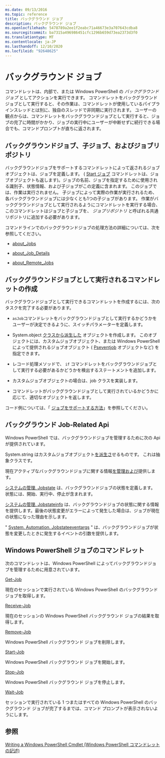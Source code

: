 ```yaml
---
ms.date: 09/13/2016
ms.topic: reference
title: バックグラウンド ジョブ
description: バックグラウンド ジョブ
ms.openlocfilehash: 5478789a2ee1f2eabc71a46673e3a707643cdba8
ms.sourcegitcommit: ba7315a496986451cfc1296b659d73ea2373d3f0
ms.translationtype: MT
ms.contentlocale: ja-JP
ms.lasthandoff: 12/10/2020
ms.locfileid: "92648625"
---
```

# <a name="background-jobs"></a>バックグラウンド ジョブ

コマンドレットは、内部で、または Windows PowerShell の *バックグラウンドジョブ* としてアクションを実行できます。 コマンドレットをバックグラウンドジョブとして実行すると、その作業は、コマンドレットが使用しているパイプラインスレッドとは別に、独自のスレッドで非同期に実行されます。 ユーザーの観点からは、コマンドレットをバックグラウンドジョブとして実行すると、ジョブの完了に時間がかかり、ジョブの実行中にユーザーが中断せずに続行できる場合でも、コマンドプロンプトが直ちに返されます。

## <a name="background-jobs-child-jobs-and-the-job-repository"></a>バックグラウンドジョブ、子ジョブ、およびジョブリポジトリ

バックグラウンドジョブをサポートするコマンドレットによって返されるジョブオブジェクトは、ジョブを定義します。 ( [Start ジョブ](/powershell/module/Microsoft.PowerShell.Core/Start-Job) コマンドレットは、ジョブオブジェクトも返します)。ジョブの名前、ジョブを指定するために使用される識別子、状態情報、および子ジョブがこの定義に含まれます。 このジョブでは、作業は実行されません。 子ジョブによって実際の作業が実行されるため、各バックグラウンドジョブには少なくとも1つの子ジョブがあります。 作業がバックグラウンドジョブとして実行されるようにコマンドレットを実行する場合、このコマンドレットはジョブと子ジョブを、 *ジョブリポジトリ* と呼ばれる共通リポジトリに追加する必要があります。

コマンドラインでのバックグラウンドジョブの処理方法の詳細については、次を参照してください。

- [about_Jobs](/powershell/module/microsoft.powershell.core/about/about_jobs)

- [about_Job_Details](/powershell/module/microsoft.powershell.core/about/about_job_details)

- [about_Remote_Jobs](/powershell/module/microsoft.powershell.core/about/about_remote_jobs)

## <a name="writing-a-cmdlet-that-runs-as-a-background-job"></a>バックグラウンドジョブとして実行されるコマンドレットの作成

バックグラウンドジョブとして実行できるコマンドレットを作成するには、次のタスクを完了する必要があります。

- `asJob`コマンドレットをバックグラウンドジョブとして実行するかどうかをユーザーが決定できるように、スイッチパラメーターを定義します。

- System.object [クラスから派生した](/dotnet/api/System.Management.Automation.Job) オブジェクトを作成します。 このオブジェクトには、カスタムジョブオブジェクト、または Windows PowerShell によって提供されるジョブオブジェクト ( [Pseventjob](/dotnet/api/System.Management.Automation.PSEventJob) オブジェクトなど) を指定できます。

- レコード処理メソッドで、 `if` コマンドレットをバックグラウンドジョブとして実行する必要があるかどうかを検出するステートメントを追加します。

- カスタムジョブオブジェクトの場合は、job クラスを実装します。

- コマンドレットがバックグラウンドジョブとして実行されているかどうかに応じて、適切なオブジェクトを返します。

コード例については、「 [ジョブをサポートする方法](./how-to-support-jobs.md)」を参照してください。

## <a name="background-job-related-apis"></a>バックグラウンド Job-Related Api

Windows PowerShell では、バックグラウンドジョブを管理するために次の Api が提供されています。

System.string はカスタムジョブオブジェクト[を派生さ](/dotnet/api/System.Management.Automation.Job)せるものです。 これは抽象クラスです。

現在アクティブなバックグラウンドジョブに関する情報[を管理および](/dotnet/api/System.Management.Automation.JobRepository)提供します。

[システムの管理. Jobstate](/dotnet/api/System.Management.Automation.JobState) は、バックグラウンドジョブの状態を定義します。 状態には、開始、実行中、停止が含まれます。

[システムの管理. Jobstateinfo](/dotnet/api/System.Management.Automation.JobStateInfo) は、バックグラウンドジョブの状態に関する情報を提供します。最後の状態変更がエラーによって発生した場合は、ジョブが現在の状態になった理由を示します。

" [System. Automation. Jobstateeventargs](/dotnet/api/System.Management.Automation.JobStateEventArgs) " は、バックグラウンドジョブが状態を変更したときに発生するイベントの引数を提供します。

## <a name="windows-powershell-job-cmdlets"></a>Windows PowerShell ジョブのコマンドレット

次のコマンドレットは、Windows PowerShell によってバックグラウンドジョブを管理するために用意されています。

[Get-Job](/powershell/module/Microsoft.PowerShell.Core/Get-Job)

現在のセッションで実行されている Windows PowerShell のバックグラウンド ジョブを取得します。

[Receive-Job](/powershell/module/Microsoft.PowerShell.Core/Receive-Job)

現在のセッションの Windows PowerShell バックグラウンド ジョブの結果を取得します。

[Remove-Job](/powershell/module/Microsoft.PowerShell.Core/Remove-Job)

Windows PowerShell バックグラウンド ジョブを削除します。

[Start-Job](/powershell/module/Microsoft.PowerShell.Core/Start-Job)

Windows PowerShell バックグラウンド ジョブを開始します。

[Stop-Job](/powershell/module/Microsoft.PowerShell.Core/Stop-Job)

Windows PowerShell バックグラウンド ジョブを停止します。

[Wait-Job](/powershell/module/Microsoft.PowerShell.Core/Wait-Job)

セッションで実行されている 1 つまたはすべての Windows PowerShell のバックグラウンド ジョブが完了するまでは、コマンド プロンプトが表示されないようにします。

## <a name="see-also"></a>参照

[Writing a Windows PowerShell Cmdlet (Windows PowerShell コマンドレットの記述)](./writing-a-windows-powershell-cmdlet.md)
